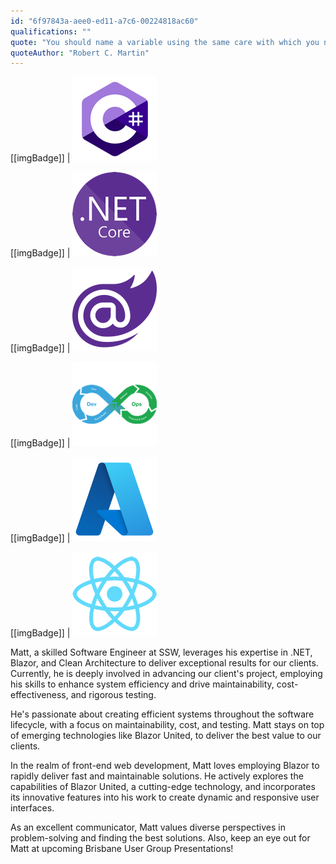 ```yaml
---
id: "6f97843a-aee0-ed11-a7c6-00224818ac60"
qualifications: ""
quote: "You should name a variable using the same care with which you name a first-born child."
quoteAuthor: "Robert C. Martin"
---
```


[[imgBadge]]
| ![C#](../badges/Developer-c-sharp.png)

[[imgBadge]]
| ![.NET Core](../badges/Developer-dotnet-core.png)

[[imgBadge]]
| ![Blazor](../badges/Developer-blazor.png)

[[imgBadge]]
| ![Dev Ops](../badges/Developer-devops.png)

[[imgBadge]]
| ![Azure](../badges/Business-microsoft-azure.png)

[[imgBadge]]
| ![React](../badges/Developer-react.png)

Matt, a skilled Software Engineer at SSW, leverages his expertise in .NET, Blazor, and Clean Architecture to deliver exceptional results for our clients. Currently, he is deeply involved in advancing our client's project, employing his skills to enhance system efficiency and drive maintainability, cost-effectiveness, and rigorous testing.

He's passionate about creating efficient systems throughout the software lifecycle, with a focus on maintainability, cost, and testing. Matt stays on top of emerging technologies like Blazor United, to deliver the best value to our clients.

In the realm of front-end web development, Matt loves employing Blazor to rapidly deliver fast and maintainable solutions. He actively explores the capabilities of Blazor United, a cutting-edge technology, and incorporates its innovative features into his work to create dynamic and responsive user interfaces.

As an excellent communicator, Matt values diverse perspectives in problem-solving and finding the best solutions. Also, keep an eye out for Matt at upcoming Brisbane User Group Presentations!
